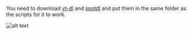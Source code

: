 You need to download [yt-dl](https://github.com/yt-dlp/yt-dlp/releases) and [spotdl](https://github.com/spotDL/spotify-downloader/releases) and put them in the same folder as the scripts for it to work.

![alt text](https://github.com/Ven0m0/Scripts/blob/main/Other/Downloader/Downloader.png)
